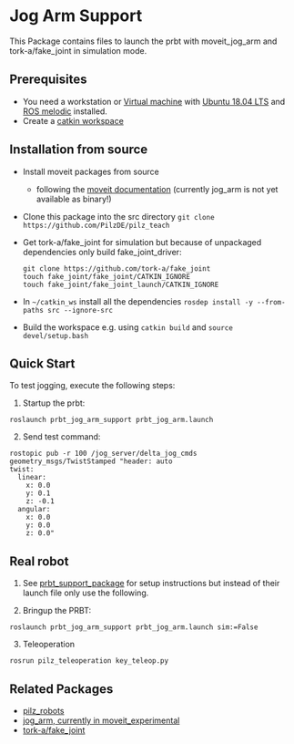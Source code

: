 # Jog Arm Support
This Package contains files to launch the prbt with moveit_jog_arm and tork-a/fake_joint in simulation mode.

## Prerequisites
- You need a workstation or [Virtual machine](https://en.wikipedia.org/wiki/Virtual_machine) with [Ubuntu 18.04 LTS](http://releases.ubuntu.com/releases/18.04/) and [ROS melodic](http://wiki.ros.org/melodic) installed.
- Create a [catkin workspace](http://wiki.ros.org/catkin/Tutorials/create_a_workspace)

## Installation from source
- Install moveit packages from source
  - following the [moveit documentation](https://moveit.ros.org/install/source/)
    (currently jog_arm is not yet available as binary!)

- Clone this package into the src directory `git clone https://github.com/PilzDE/pilz_teach` 

- Get tork-a/fake_joint for simulation but because of unpackaged dependencies only build fake_joint_driver:

  ```shell script
  git clone https://github.com/tork-a/fake_joint
  touch fake_joint/fake_joint/CATKIN_IGNORE
  touch fake_joint/fake_joint_launch/CATKIN_IGNORE
  ```

- In `~/catkin_ws` install all the dependencies `rosdep install -y --from-paths src --ignore-src`

- Build the workspace e.g. using `catkin build` and `source devel/setup.bash`

## Quick Start
To test jogging, execute the following steps:

1. Startup the prbt: 
```
roslaunch prbt_jog_arm_support prbt_jog_arm.launch
```

2. Send test command:
```shell script
rostopic pub -r 100 /jog_server/delta_jog_cmds geometry_msgs/TwistStamped "header: auto
twist:
  linear:
    x: 0.0
    y: 0.1
    z: -0.1
  angular:
    x: 0.0
    y: 0.0
    z: 0.0"
```


## Real robot
1. See [prbt_support_package](https://github.com/PilzDE/pilz_robots) for setup instructions but instead of their launch file only use the following.

2. Bringup the PRBT:
```
roslaunch prbt_jog_arm_support prbt_jog_arm.launch sim:=False
```

3. Teleoperation
```
rosrun pilz_teleoperation key_teleop.py
```


## Related Packages
* [pilz_robots](http://wiki.ros.org/pilz_robots)
* [jog_arm, currently in moveit_experimental](https://github.com/ros-planning/moveit)
* [tork-a/fake_joint](https://github.com/tork-a/fake_joint)

